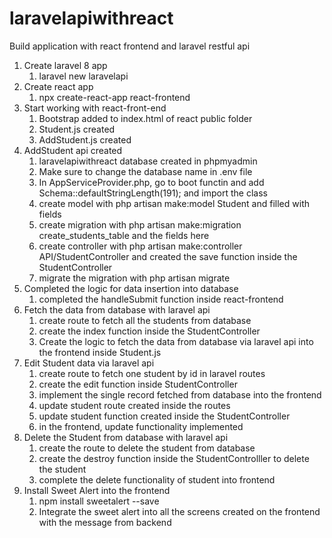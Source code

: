 # laravelapiwithreact

Build application with react frontend and laravel restful api

1. Create laravel 8 app
   1. laravel new laravelapi
2. Create react app
   1. npx create-react-app react-frontend
3. Start working with react-front-end
   1. Bootstrap added to index.html of react public folder
   2. Student.js created
   3. AddStudent.js created
4. AddStudent api created
   1. laravelapiwithreact database created in phpmyadmin
   2. Make sure to change the database name in .env file
   3. In AppServiceProvider.php, go to boot functin and add Schema::defaultStringLength(191); and import the class
   4. create model with php artisan make:model Student and filled with fields
   5. create migration with php artisan make:migration create_students_table and the fields here
   6. create controller with php artisan make:controller API/StudentController and created the save function inside the StudentController
   7. migrate the migration with php artisan migrate
5. Completed the logic for data insertion into database
   1. completed the handleSubmit function inside react-frontend
6. Fetch the data from database with laravel api
   1. create route to fetch all the students from database
   2. create the index function inside the StudentController
   3. Create the logic to fetch the data from database via laravel api into the frontend inside Student.js
7. Edit Student data via laravel api
   1. create route to fetch one student by id in laravel routes
   2. create the edit function inside StudentController
   3. implement the single record fetched from database into the frontend
   4. update student route created inside the routes
   5. update student function created inside the StudentController
   6. in the frontend, update functionality implemented
8. Delete the Student from database with laravel api
   1. create the route to delete the student from database
   2. create the destroy function inside the StudentControlller to delete the student
   3. complete the delete functionality of student into frontend
9. Install Sweet Alert into the frontend
   1. npm install sweetalert --save
   2. Integrate the sweet alert into all the screens created on the frontend with the message from backend
